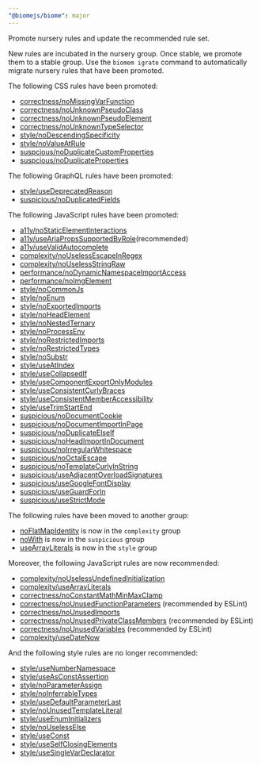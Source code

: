 ```yaml
---
"@biomejs/biome": major
---
```


Promote nursery rules and update the recommended rule set.

New rules are incubated in the nursery group.
Once stable, we promote them to a stable group.
Use the `biomem igrate` command to automatically migrate nursery rules that have been promoted.

The following CSS rules have been promoted:

- [correctness/noMissingVarFunction](https://biomejs.dev/linter/rules/no-missing-var-function)
- [correctness/noUnknownPseudoClass](https://biomejs.dev/linter/rules/no-unknown-pseudo-class)
- [correctness/noUnknownPseudoElement](https://biomejs.dev/linter/rules/no-unknown-pseudo-element)
- [correctness/noUnknownTypeSelector](https://biomejs.dev/linter/rules/no-unknown-type-selector)
- [style/noDescendingSpecificity](https://biomejs.dev/linter/rules/no-descending-specificity)
- [style/noValueAtRule](https://biomejs.dev/linter/rules/no-value-at-rule)
- [suspcious/noDuplicateCustomProperties](https://biomejs.dev/linter/rules/no-duplicate-custom-properties)
- [suspcious/noDuplicateProperties](https://biomejs.dev/linter/rules/no-duplicate-properties)

The following GraphQL rules have been promoted:

- [style/useDeprecatedReason](https://biomejs.dev/linter/rules/use-deprecated-reason)
- [suspicious/noDuplicatedFields](https://biomejs.dev/linter/rules/no-duplicated-fields)

The following JavaScript rules have been promoted:

- [a11y/noStaticElementInteractions](https://biomejs.dev/linter/rules/no-static-element-interactions)
- [a11y/useAriaPropsSupportedByRole](https://biomejs.dev/linter/rules/use-aria-props-supported-by-role)(recommended)
- [a11y/useValidAutocomplete](https://biomejs.dev/linter/rules/use-valid-autocomplete)
- [complexity/noUselessEscapeInRegex](https://biomejs.dev/linter/rules/no-useless-escape-in-regex)
- [complexity/noUselessStringRaw](https://biomejs.dev/linter/rules/no-useless-string-raw)
- [performance/noDynamicNamespaceImportAccess](https://biomejs.dev/linter/rules/no-dynamic-namespace-import-access)
- [performance/noImgElement](https://biomejs.dev/linter/rules/no-img-element)
- [style/noCommonJs](https://biomejs.dev/linter/rules/no-common-js)
- [style/noEnum](https://biomejs.dev/linter/rules/no-enum)
- [style/noExportedImports](https://biomejs.dev/linter/rules/no-exported-imports)
- [style/noHeadElement](https://biomejs.dev/linter/rules/no-head-element)
- [style/noNestedTernary](https://biomejs.dev/linter/rules/no-nested-ternary)
- [style/noProcessEnv](https://biomejs.dev/linter/rules/no-process-env)
- [style/noRestrictedImports](https://biomejs.dev/linter/rules/no-restricted-imports)
- [style/noRestrictedTypes](https://biomejs.dev/linter/rules/no-restricted-types)
- [style/noSubstr](https://biomejs.dev/linter/rules/no-substr)
- [style/useAtIndex](https://biomejs.dev/linter/rules/use-at-index)
- [style/useCollapsedIf](https://biomejs.dev/linter/rules/use-collapsed-if)
- [style/useComponentExportOnlyModules](https://biomejs.dev/linter/rules/use-component-export-only-modules)
- [style/useConsistentCurlyBraces](https://biomejs.dev/linter/rules/use-consistent-curly-braces)
- [style/useConsistentMemberAccessibility](https://biomejs.dev/linter/rules/use-consistent-member-accessibility)
- [style/useTrimStartEnd](https://biomejs.dev/linter/rules/use-trim-start-end)
- [suspicious/noDocumentCookie](https://biomejs.dev/linter/rules/no-document-cookie)
- [suspicious/noDocumentImportInPage](https://biomejs.dev/linter/rules/no-document-import-in-page)
- [suspicious/noDuplicateElseIf](https://biomejs.dev/linter/rules/no-duplicate-else-if)
- [suspicious/noHeadImportInDocument](https://biomejs.dev/linter/rules/no-head-import-in-document)
- [suspicious/noIrregularWhitespace](https://biomejs.dev/linter/rules/no-irregular-whitespace)
- [suspicious/noOctalEscape](https://biomejs.dev/linter/rules/no-octal-escape)
- [suspicious/noTemplateCurlyInString](https://biomejs.dev/linter/rules/no-template-curly-in-string)
- [suspicious/useAdjacentOverloadSignatures](https://biomejs.dev/linter/rules/use-adjacent-overload-signatures)
- [suspicious/useGoogleFontDisplay](https://biomejs.dev/linter/rules/use-google-font-display)
- [suspicious/useGuardForIn](https://biomejs.dev/linter/rules/use-guard-for-in)
- [suspicious/useStrictMode](https://biomejs.dev/linter/rules/use-strict-mode)

The following rules have been moved to another group:

- [noFlatMapIdentity](https://biomejs.dev/linter/rules/no-flat-map-identity) is now in the `complexity` group
- [noWith](https://biomejs.dev/linter/rules/no-with) is now in the `suspicious` group
- [useArrayLiterals](https://biomejs.dev/linter/rules/use-array-literals) is now in the `style` group

Moreover, the following JavaScript rules are now recommended:

- [complexity/noUselessUndefinedInitialization](https://biomejs.dev/linter/rules/no-useless-undefined-initialization)
- [complexity/useArrayLiterals](https://biomejs.dev/linter/rules/use-array-literals)
- [correctness/noConstantMathMinMaxClamp](https://biomejs.dev/linter/rules/no-constant-math-min-max-clamp)
- [correctness/noUnusedFunctionParameters](https://biomejs.dev/linter/rules/no-unused-function-parameters) (recommended by ESLint)
- [correctness/noUnusedImports](https://biomejs.dev/linter/rules/no-unused-imports)
- [correctness/noUnusedPrivateClassMembers](https://biomejs.dev/linter/rules/no-unused-private-class-members) (recommended by ESLint)
- [correctness/noUnusedVariables](https://biomejs.dev/linter/rules/no-unused-variables) (recommended by ESLint)
- [complexity/useDateNow](https://biomejs.dev/linter/rules/use-date-now)

And the following style rules are no longer recommended:

- [style/useNumberNamespace](https://biomejs.dev/linter/rules/use-number-namespace)
- [style/useAsConstAssertion](https://biomejs.dev/linter/rules/use-as-const-assertion)
- [style/noParameterAssign](https://biomejs.dev/linter/rules/no-parameter-assign)
- [style/noInferrableTypes](https://biomejs.dev/linter/rules/no-inferrable-types)
- [style/useDefaultParameterLast](https://biomejs.dev/linter/rules/use-default-parameter-last)
- [style/noUnusedTemplateLiteral](https://biomejs.dev/linter/rules/no-unused-template-literal)
- [style/useEnumInitializers](https://biomejs.dev/linter/rules/use-enum-initializers)
- [style/noUselessElse](https://biomejs.dev/linter/rules/no-useless-else)
- [style/useConst](https://biomejs.dev/linter/rules/use-const)
- [style/useSelfClosingElements](https://biomejs.dev/linter/rules/use-self-closing-elements)
- [style/useSingleVarDeclarator](https://biomejs.dev/linter/rules/use-single-var-declarator)
